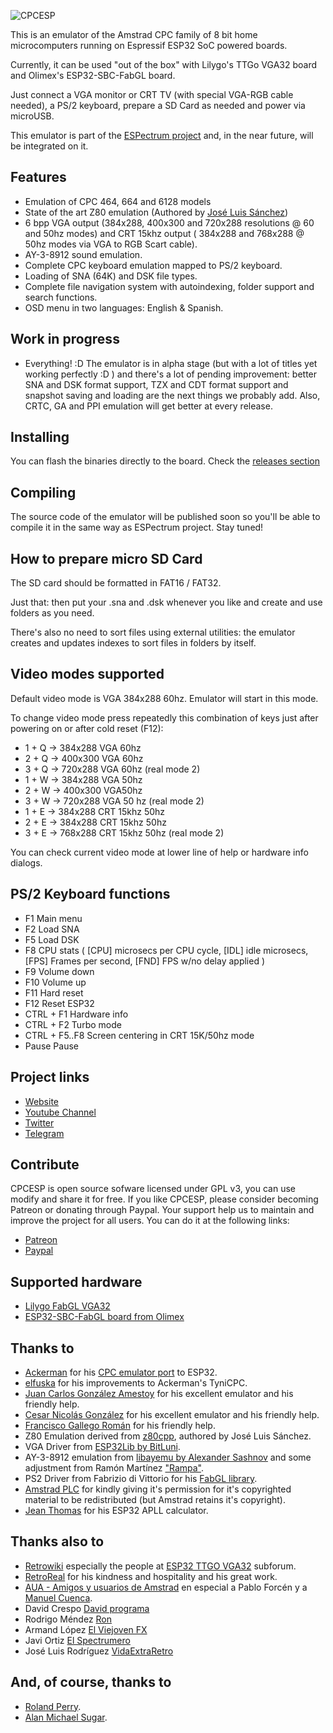 ![CPCESP](https://zxespectrum.speccy.org/wp-content/uploads/2024/07/CPCESP-final.png)

This is an emulator of the Amstrad CPC family of 8 bit home microcomputers running on Espressif ESP32 SoC powered boards.

Currently, it can be used "out of the box" with Lilygo's TTGo VGA32 board and Olimex's ESP32-SBC-FabGL board.

Just connect a VGA monitor or CRT TV (with special VGA-RGB cable needed), a PS/2 keyboard, prepare a SD Card as needed and power via microUSB.

This emulator is part of the [ESPectrum project](https://github.com/EremusOne/ESPectrum) and, in the near future, will be integrated on it.

## Features

- Emulation of CPC 464, 664 and 6128 models
- State of the art Z80 emulation (Authored by [José Luis Sánchez](https://github.com/jsanchezv/z80cpp))
- 6 bpp VGA output (384x288, 400x300 and 720x288 resolutions @ 60 and 50hz modes) and CRT 15khz output ( 384x288 and 768x288 @ 50hz modes via VGA to RGB Scart cable).
- AY-3-8912 sound emulation.
- Complete CPC keyboard emulation mapped to PS/2 keyboard.
- Loading of SNA (64K) and DSK file types.
- Complete file navigation system with autoindexing, folder support and search functions.
- OSD menu in two languages: English & Spanish.

## Work in progress

- Everything! :D The emulator is in alpha stage (but with a lot of titles yet working perfectly :D ) and there's a lot of pending improvement: better SNA and DSK format support, TZX and CDT format support and snapshot saving and loading are the next things we probably add. Also, CRTC, GA and PPI emulation will get better at every release.

## Installing

You can flash the binaries directly to the board. Check the [releases section](https://github.com/EremusOne/CPCESP_alpha/releases)

## Compiling

The source code of the emulator will be published soon so you'll be able to compile it in the same way as ESPectrum project. Stay tuned!

## How to prepare micro SD Card

The SD card should be formatted in FAT16 / FAT32.

Just that: then put your .sna and .dsk whenever you like and create and use folders as you need.

There's also no need to sort files using external utilities: the emulator creates and updates indexes to sort files in folders by itself.

## Video modes supported

Default video mode is VGA 384x288 60hz. Emulator will start in this mode.

To change video mode press repeatedly this combination of keys just after powering on or after cold reset (F12):

- 1 + Q -> 384x288 VGA 60hz
- 2 + Q -> 400x300 VGA 60hz
- 3 + Q -> 720x288 VGA 60hz (real mode 2)
- 1 + W -> 384x288 VGA 50hz
- 2 + W -> 400x300 VGA50hz
- 3 + W -> 720x288 VGA 50 hz (real mode 2)
- 1 + E -> 384x288 CRT 15khz 50hz
- 2 + E -> 384x288 CRT 15khz 50hz
- 3 + E -> 768x288 CRT 15khz 50hz (real mode 2)

You can check current video mode at lower line of help or hardware info dialogs.

## PS/2 Keyboard functions

- F1 Main menu
- F2 Load SNA
- F5 Load DSK
- F8 CPU stats ( [CPU] microsecs per CPU cycle, [IDL] idle microsecs, [FPS] Frames per second, [FND] FPS w/no delay applied )
- F9 Volume down
- F10 Volume up
- F11 Hard reset
- F12 Reset ESP32
- CTRL + F1 Hardware info
- CTRL + F2 Turbo mode
- CTRL + F5..F8 Screen centering in CRT 15K/50hz mode
- Pause Pause

## Project links

- [Website](https://zxespectrum.speccy.org)
- [Youtube Channel](https://www.youtube.com/@ZXESPectrum)
- [Twitter](https://twitter.com/ZX_ESPectrum)
- [Telegram](https://t.me/ZXESPectrum)

## Contribute

CPCESP is open source sofware licensed under GPL v3, you can use modify and share it for free. If you like CPCESP, please consider becoming Patreon or donating through Paypal. Your support help us to maintain and improve the project for all users. You can do it at the following links:

- [Patreon](https://www.patreon.com/ESPectrum)
- [Paypal](https://www.paypal.com/donate/?hosted_button_id=43GGRCYDS3K5S)

## Supported hardware

- [Lilygo FabGL VGA32](https://www.lilygo.cc/products/fabgl-vga32?_pos=1&_sid=b28e8cac0&_ss=r)
- [ESP32-SBC-FabGL board from Olimex](https://www.olimex.com/Products/Retro-Computers/ESP32-SBC-FabGL/open-source-hardware)

## Thanks to

- [Ackerman](https://github.com/rpsubc8) for his [CPC emulator port](https://github.com/rpsubc8/ESP32TinyCPC) to ESP32.
- [elfuska](https://github.com/elfuska) for his improvements to Ackerman's TyniCPC.
- [Juan Carlos González Amestoy](https://www.retrovirtualmachine.org) for his excellent emulator and his friendly help.
- [Cesar Nicolás González](http://cngsoft.no-ip.org/cpcec.htm) for his excellent emulator and his friendly help.
- [Francisco Gallego Román](https://github.com/gallegux) for his friendly help.
- Z80 Emulation derived from [z80cpp](https://github.com/jsanchezv/z80cpp), authored by José Luis Sánchez.
- VGA Driver from [ESP32Lib by BitLuni](https://github.com/bitluni/ESP32Lib).
- AY-3-8912 emulation from [libayemu by Alexander Sashnov](https://asashnov.github.io/libayemu.html) and some adjustment from Ramón Martínez ["Rampa"](https://github.com/rampa069).
- PS2 Driver from Fabrizio di Vittorio for his [FabGL library](https://github.com/fdivitto/FabGL).
- [Amstrad PLC](https://web.archive.org/web/20190125111043/http://www.amstrad.com/) for kindly giving it's permission for it's copyrighted material to be redistributed (but Amstrad retains it's copyright).
- [Jean Thomas](https://github.com/jeanthom/ESP32-APLL-cal) for his ESP32 APLL calculator.

## Thanks also to

- [Retrowiki](http://retrowiki.es/) especially the people at [ESP32 TTGO VGA32](http://retrowiki.es/viewforum.php?f=114) subforum.
- [RetroReal](https://www.youtube.com/@retroreal) for his kindness and hospitality and his great work.
- [AUA - Amigos y usuarios de Amstrad](https://auamstrad.es/) en especial a Pablo Forcén y a [Manuel Cuenca](https://www.youtube.com/@manuelcuencammchip).
- David Crespo [David programa](https://www.youtube.com/@Davidprograma)
- Rodrigo Méndez [Ron](https://www.twitch.tv/retrocrypta)
- Armand López [El Viejoven FX](https://www.youtube.com/@ElViejovenFX)
- Javi Ortiz [El Spectrumero](https://www.youtube.com/@ElSpectrumeroJaviOrtiz) 
- José Luis Rodríguez [VidaExtraRetro](https://www.twitch.tv/vidaextraretro)

## And, of course, thanks to

- [Roland Perry](https://fr.wikipedia.org/wiki/Roland_Perry).
- [Alan Michael Sugar](https://en.wikipedia.org/wiki/Alan_Sugar).
